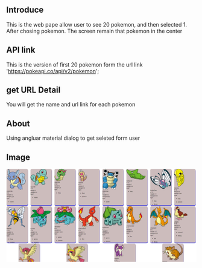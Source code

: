 ## Introduce
This is the web pape allow user to see 20 pokemon, and then selected 1.
After chosing pokemon. The screen remain that pokemon in the center

## API link
This is the version of first 20 pokemon form the url link
'https://pokeapi.co/api/v2/pokemon';

## get URL Detail
You will get the name and url link for each pokemon

## About
Using angluar material dialog to get seleted form user

## Image 
![Start](start.jpg)


